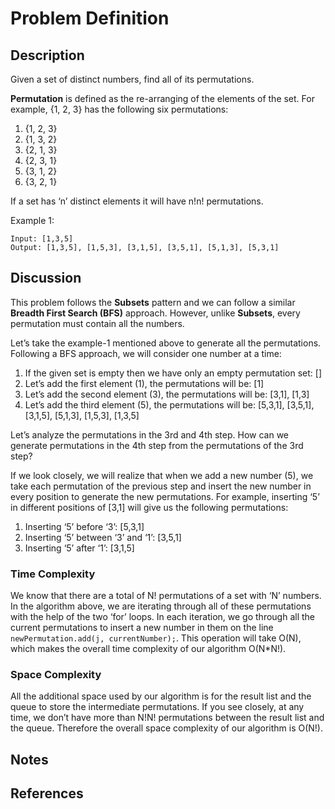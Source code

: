 # Problem Definition

## Description

Given a set of distinct numbers, find all of its permutations.

**Permutation** is defined as the re-arranging of the elements of the set. For example, {1, 2, 3} has the following six permutations:

1. {1, 2, 3}
2. {1, 3, 2}
3. {2, 1, 3}
4. {2, 3, 1}
5. {3, 1, 2}
6. {3, 2, 1}

If a set has ‘n’ distinct elements it will have n!n! permutations.

Example 1:

```plaintext
Input: [1,3,5]
Output: [1,3,5], [1,5,3], [3,1,5], [3,5,1], [5,1,3], [5,3,1]
```

## Discussion

This problem follows the **Subsets** pattern and we can follow a similar **Breadth First Search (BFS)** approach. However, unlike **Subsets**, every permutation must contain all the numbers.

Let’s take the example-1 mentioned above to generate all the permutations. Following a BFS approach, we will consider one number at a time:

1. If the given set is empty then we have only an empty permutation set: []
2. Let’s add the first element (1), the permutations will be: [1]
3. Let’s add the second element (3), the permutations will be: [3,1], [1,3]
4. Let’s add the third element (5), the permutations will be: [5,3,1], [3,5,1], [3,1,5], [5,1,3], [1,5,3], [1,3,5]

Let’s analyze the permutations in the 3rd and 4th step. How can we generate permutations in the 4th step from the permutations of the 3rd step?

If we look closely, we will realize that when we add a new number (5), we take each permutation of the previous step and insert the new number in every position to generate the new permutations. For example, inserting ‘5’ in different positions of [3,1] will give us the following permutations:

1. Inserting ‘5’ before ‘3’: [5,3,1]
2. Inserting ‘5’ between ‘3’ and ‘1’: [3,5,1]
3. Inserting ‘5’ after ‘1’: [3,1,5]

### Time Complexity

We know that there are a total of N! permutations of a set with ‘N’ numbers. In the algorithm above, we are iterating through all of these permutations with the help of the two ‘for’ loops. In each iteration, we go through all the current permutations to insert a new number in them on the line `newPermutation.add(j, currentNumber);`. This operation will take O(N), which makes the overall time complexity of our algorithm O(N*N!).

### Space Complexity

All the additional space used by our algorithm is for the result list and the queue to store the intermediate permutations. If you see closely, at any time, we don’t have more than N!N! permutations between the result list and the queue. Therefore the overall space complexity of our algorithm is O(N!).

## Notes

## References
